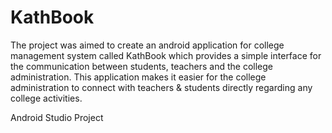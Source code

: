 # KathBook

The project was aimed to create an android application for college management system called KathBook which provides a simple interface for the communication between students, teachers and the college administration. This application makes it easier for the college administration to connect with teachers & students directly regarding any college activities.

Android Studio Project
